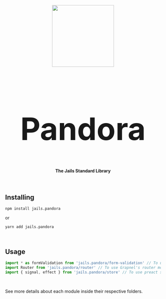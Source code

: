 
<div align="center">
    <img src="https://github.com/user-attachments/assets/10960097-a681-4229-b122-c0dc5a2bbdfe" height="200" />
</div>


<div align="center">
    <h1 style="font-size:100px">Pandora</h1>
    <h4>The Jails Standard Library</h4>
</div>

<br />

## Installing

```
npm install jails.pandora
```
or

```
yarn add jails.pandora
```

<br />

## Usage 

```ts
import * as formValidation from 'jails.pandora/form-validation' // To use form-validation component
import Router from 'jails.pandora/router' // To use Grapnel's router module
import { signal, effect } from 'jails.pandora/store' // To use preact store module wrapper 
```

<br />

See more details about each module inside their respective folders.
